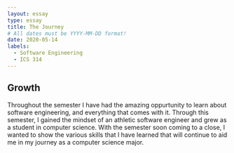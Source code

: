 ```yaml
---
layout: essay
type: essay
title: The Journey
# All dates must be YYYY-MM-DD format!
date: 2020-05-14
labels:
  - Software Engineering
  - ICS 314
---
```


## Growth

Throughout the semester I have had the amazing oppurtunity to learn about software engineering, and everything that comes with it. Through this semester, I gained the mindset of an athletic software engineer and grew as a student in computer science. With the semester soon coming to a close, I wanted to show the various skills that I have learned that will continue to aid me in my journey as a computer science major. 

## 
